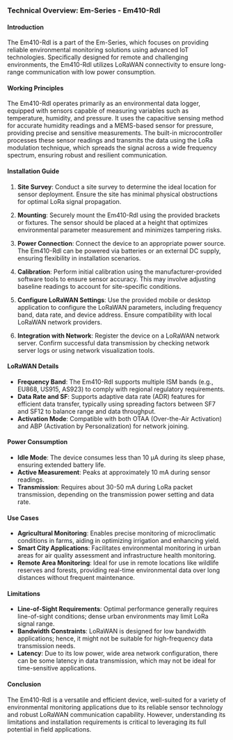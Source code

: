 ### Technical Overview: Em-Series - Em410-Rdl

#### Introduction
The Em410-Rdl is a part of the Em-Series, which focuses on providing reliable environmental monitoring solutions using advanced IoT technologies. Specifically designed for remote and challenging environments, the Em410-Rdl utilizes LoRaWAN connectivity to ensure long-range communication with low power consumption.

#### Working Principles
The Em410-Rdl operates primarily as an environmental data logger, equipped with sensors capable of measuring variables such as temperature, humidity, and pressure. It uses the capacitive sensing method for accurate humidity readings and a MEMS-based sensor for pressure, providing precise and sensitive measurements. The built-in microcontroller processes these sensor readings and transmits the data using the LoRa modulation technique, which spreads the signal across a wide frequency spectrum, ensuring robust and resilient communication.

#### Installation Guide
1. **Site Survey**: Conduct a site survey to determine the ideal location for sensor deployment. Ensure the site has minimal physical obstructions for optimal LoRa signal propagation.

2. **Mounting**: Securely mount the Em410-Rdl using the provided brackets or fixtures. The sensor should be placed at a height that optimizes environmental parameter measurement and minimizes tampering risks.

3. **Power Connection**: Connect the device to an appropriate power source. The Em410-Rdl can be powered via batteries or an external DC supply, ensuring flexibility in installation scenarios.

4. **Calibration**: Perform initial calibration using the manufacturer-provided software tools to ensure sensor accuracy. This may involve adjusting baseline readings to account for site-specific conditions.

5. **Configure LoRaWAN Settings**: Use the provided mobile or desktop application to configure the LoRaWAN parameters, including frequency band, data rate, and device address. Ensure compatibility with local LoRaWAN network providers.

6. **Integration with Network**: Register the device on a LoRaWAN network server. Confirm successful data transmission by checking network server logs or using network visualization tools.

#### LoRaWAN Details
- **Frequency Band**: The Em410-Rdl supports multiple ISM bands (e.g., EU868, US915, AS923) to comply with regional regulatory requirements.
- **Data Rate and SF**: Supports adaptive data rate (ADR) features for efficient data transfer, typically using spreading factors between SF7 and SF12 to balance range and data throughput.
- **Activation Mode**: Compatible with both OTAA (Over-the-Air Activation) and ABP (Activation by Personalization) for network joining.

#### Power Consumption
- **Idle Mode**: The device consumes less than 10 µA during its sleep phase, ensuring extended battery life.
- **Active Measurement**: Peaks at approximately 10 mA during sensor readings.
- **Transmission**: Requires about 30-50 mA during LoRa packet transmission, depending on the transmission power setting and data rate.

#### Use Cases
- **Agricultural Monitoring**: Enables precise monitoring of microclimatic conditions in farms, aiding in optimizing irrigation and enhancing yield.
- **Smart City Applications**: Facilitates environmental monitoring in urban areas for air quality assessment and infrastructure health monitoring.
- **Remote Area Monitoring**: Ideal for use in remote locations like wildlife reserves and forests, providing real-time environmental data over long distances without frequent maintenance.
  
#### Limitations
- **Line-of-Sight Requirements**: Optimal performance generally requires line-of-sight conditions; dense urban environments may limit LoRa signal range.
- **Bandwidth Constraints**: LoRaWAN is designed for low bandwidth applications; hence, it might not be suitable for high-frequency data transmission needs.
- **Latency**: Due to its low power, wide area network configuration, there can be some latency in data transmission, which may not be ideal for time-sensitive applications.

#### Conclusion
The Em410-Rdl is a versatile and efficient device, well-suited for a variety of environmental monitoring applications due to its reliable sensor technology and robust LoRaWAN communication capability. However, understanding its limitations and installation requirements is critical to leveraging its full potential in field applications.